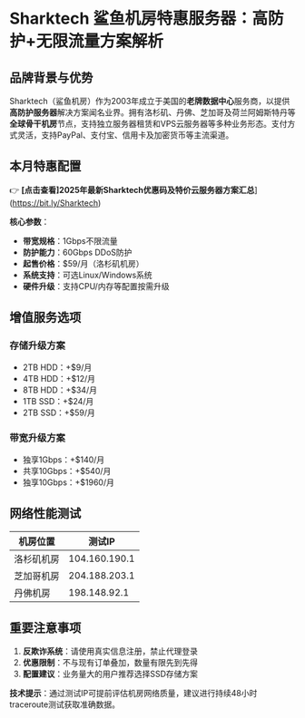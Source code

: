 # Sharktech 鲨鱼机房特惠服务器：高防护+无限流量方案解析

## 品牌背景与优势
Sharktech（鲨鱼机房）作为2003年成立于美国的**老牌数据中心**服务商，以提供**高防护服务器**解决方案闻名业界。拥有洛杉矶、丹佛、芝加哥及荷兰阿姆斯特丹等**全球骨干机房**节点，支持独立服务器租赁和VPS云服务器等多种业务形态。支付方式灵活，支持PayPal、支付宝、信用卡及加密货币等主流渠道。

## 本月特惠配置
👉 **[点击查看]2025年最新Sharktech优惠码及特价云服务器方案汇总**](https://bit.ly/Sharktech)

**核心参数**：
- **带宽规格**：1Gbps不限流量
- **防护能力**：60Gbps DDoS防护
- **起售价格**：$59/月（洛杉矶机房）
- **系统支持**：可选Linux/Windows系统
- **硬件升级**：支持CPU/内存等配置按需升级

## 增值服务选项
### 存储升级方案
- 2TB HDD：+$9/月
- 4TB HDD：+$12/月 
- 8TB HDD：+$34/月
- 1TB SSD：+$24/月
- 2TB SSD：+$59/月

### 带宽升级方案
- 独享1Gbps：+$140/月
- 共享10Gbps：+$540/月  
- 独享10Gbps：+$1960/月

## 网络性能测试
| 机房位置       | 测试IP         |
|----------------|----------------|
| 洛杉矶机房     | 104.160.190.1  |
| 芝加哥机房     | 204.188.203.1  |
| 丹佛机房       | 198.148.92.1   |

## 重要注意事项
1. **反欺诈系统**：请使用真实信息注册，禁止代理登录
2. **优惠限制**：不与现有订单叠加，数量有限先到先得
3. **配置建议**：业务量大的用户推荐选择SSD存储方案

**技术提示**：通过测试IP可提前评估机房网络质量，建议进行持续48小时traceroute测试获取准确数据。